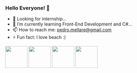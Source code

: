 ### Hello Everyone! 👋

- 🔭 Looking for internship...
- 🌱 I’m currently learning Front-End Development and C#...
- 📫 How to reach me: pedro.mellare@gmail.com
- ⚡ Fun fact: I love beach :)

<div>
<img src="https://cdn.jsdelivr.net/gh/devicons/devicon/icons/javascript/javascript-original.svg" height= 70px width= 70px/>


<img src="https://cdn.jsdelivr.net/gh/devicons/devicon/icons/css3/css3-original-wordmark.svg" height= 70px width= 70px/>


<img src="https://cdn.jsdelivr.net/gh/devicons/devicon/icons/html5/html5-original-wordmark.svg" height= 70px width= 70px/>


<img src="https://cdn.jsdelivr.net/gh/devicons/devicon/icons/csharp/csharp-original.svg" height= 70px width= 70px/>
<div/>
